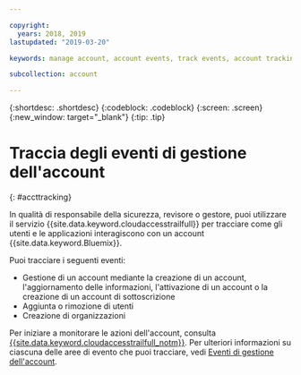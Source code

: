 ```yaml
---

copyright:
  years: 2018, 2019
lastupdated: "2019-03-20"

keywords: manage account, account events, track events, account tracking, monitoring

subcollection: account

---
```


{:shortdesc: .shortdesc}
{:codeblock: .codeblock}
{:screen: .screen}
{:new_window: target="_blank"}
{:tip: .tip}

# Traccia degli eventi di gestione dell'account
{: #accttracking}

In qualità di responsabile della sicurezza, revisore o gestore, puoi utilizzare il servizio {{site.data.keyword.cloudaccesstrailfull}} per tracciare come gli utenti e le applicazioni interagiscono con un account {{site.data.keyword.Bluemix}}.

Puoi tracciare i seguenti eventi:

* Gestione di un account mediante la creazione di un account, l'aggiornamento delle informazioni, l'attivazione di un account o la creazione di un account di sottoscrizione
* Aggiunta o rimozione di utenti
* Creazione di organizzazioni

Per iniziare a monitorare le azioni dell'account, consulta [{{site.data.keyword.cloudaccesstrailfull_notm}}](/docs/services/cloud-activity-tracker?topic=cloud-activity-tracker-getting-started). Per ulteriori informazioni su ciascuna delle aree di evento che puoi tracciare, vedi [Eventi di gestione dell'account](/docs/services/cloud-activity-tracker?topic=cloud-activity-tracker-at_events_acc_mgt).
